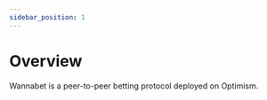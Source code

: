 ```yaml
---
sidebar_position: 1
---
```


# Overview

Wannabet is a peer-to-peer betting protocol deployed on Optimism.
